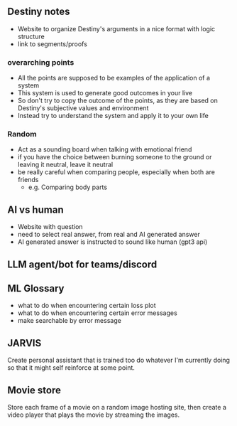 <!-- --- -->
<!-- title: Notes -->
<!-- layout: base -->
<!-- --- -->


## Destiny notes

- Website to organize Destiny's arguments in a nice format with logic structure
- link to segments/proofs

### overarching points

- All the points are supposed to be examples of the application of a system
- This system is used to generate good outcomes in your live
- So don't try to copy the outcome of the points, as they are based on Destiny's subjective values and environment
- Instead try to understand the system and apply it to your own life

### Random
- Act as a sounding board when talking with emotional friend
- if you have the choice between burning someone to the ground or leaving it neutral, leave it neutral
- be really careful when comparing people, especially when both are friends
    - e.g. Comparing body parts


## AI vs human

- Website with question
- need to select real answer, from real and AI generated answer
- AI generated answer is instructed to sound like human (gpt3 api)

## LLM agent/bot for teams/discord

## ML Glossary
- what to do when encountering certain loss plot
- what to do when encountering certain error messages
- make searchable by error message

## JARVIS

Create personal assistant that is trained too do whatever I'm currently doing so that it might self reinforce at some point.

## Movie store

Store each frame of a movie on a random image hosting site, then create a video player that plays the movie by streaming the images.
